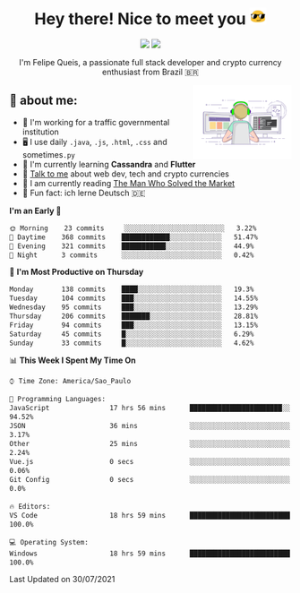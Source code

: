 
<h1 align="center">Hey there! Nice to meet you <img src="assets/sunglasses.gif" width="30"/></h1>

<p align="center">
  <a href="https://www.linkedin.com/in/fqueis"><img src="https://img.shields.io/badge/-LinkedIn-blue?style=flat&logo=Linkedin&logoColor=white" /></a>
  <a href="mailto:fqueis@gmail.com"><img src="https://img.shields.io/badge/-Gmail-c14438?style=flat&logo=Gmail&logoColor=white" /></a>
</p>

<p align="center">I'm Felipe Queis, a passionate full stack developer and crypto currency enthusiast from Brazil 🇧🇷</p>

<img width="35%" align="right" alt="fqueis" src="assets/profile.gif" /></p>

## 🤵 about me:

- 🏢 I'm working for a traffic governmental institution
- 🖥️ I use daily `.java`, `.js`, `.html`, `.css` and sometimes`.py`
- 🌱 I'm currently learning **Cassandra** and **Flutter**
- 💬 [Talk to me](https://github.com/fqueis/fqueis/discussions) about web dev, tech and crypto currencies
- 📖 I am currently reading [The Man Who Solved the Market](https://amzn.com/073521798X)
- 💭 Fun fact: ich lerne Deutsch 🇩🇪

<!--START_SECTION:waka-->
**I'm an Early 🐤** 

```text
🌞 Morning    23 commits     ░░░░░░░░░░░░░░░░░░░░░░░░░   3.22% 
🌆 Daytime    368 commits    ████████████░░░░░░░░░░░░░   51.47% 
🌃 Evening    321 commits    ███████████░░░░░░░░░░░░░░   44.9% 
🌙 Night      3 commits      ░░░░░░░░░░░░░░░░░░░░░░░░░   0.42%

```
📅 **I'm Most Productive on Thursday** 

```text
Monday       138 commits    ████░░░░░░░░░░░░░░░░░░░░░   19.3% 
Tuesday      104 commits    ███░░░░░░░░░░░░░░░░░░░░░░   14.55% 
Wednesday    95 commits     ███░░░░░░░░░░░░░░░░░░░░░░   13.29% 
Thursday     206 commits    ███████░░░░░░░░░░░░░░░░░░   28.81% 
Friday       94 commits     ███░░░░░░░░░░░░░░░░░░░░░░   13.15% 
Saturday     45 commits     █░░░░░░░░░░░░░░░░░░░░░░░░   6.29% 
Sunday       33 commits     █░░░░░░░░░░░░░░░░░░░░░░░░   4.62%

```


📊 **This Week I Spent My Time On** 

```text
⌚︎ Time Zone: America/Sao_Paulo

💬 Programming Languages: 
JavaScript               17 hrs 56 mins      ███████████████████████░░   94.52% 
JSON                     36 mins             ░░░░░░░░░░░░░░░░░░░░░░░░░   3.17% 
Other                    25 mins             ░░░░░░░░░░░░░░░░░░░░░░░░░   2.24% 
Vue.js                   0 secs              ░░░░░░░░░░░░░░░░░░░░░░░░░   0.06% 
Git Config               0 secs              ░░░░░░░░░░░░░░░░░░░░░░░░░   0.0%

🔥 Editors: 
VS Code                  18 hrs 59 mins      █████████████████████████   100.0%

💻 Operating System: 
Windows                  18 hrs 59 mins      █████████████████████████   100.0%

```


 Last Updated on 30/07/2021
<!--END_SECTION:waka-->
